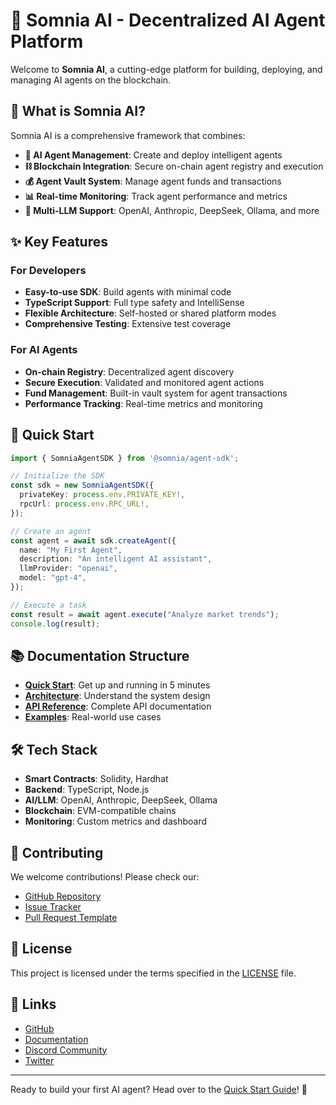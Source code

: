 # 🌙 Somnia AI - Decentralized AI Agent Platform

Welcome to **Somnia AI**, a cutting-edge platform for building, deploying, and managing AI agents on the blockchain.

## 🎯 What is Somnia AI?

Somnia AI is a comprehensive framework that combines:
- **🤖 AI Agent Management**: Create and deploy intelligent agents
- **⛓️ Blockchain Integration**: Secure on-chain agent registry and execution
- **💰 Agent Vault System**: Manage agent funds and transactions
- **📊 Real-time Monitoring**: Track agent performance and metrics
- **🔌 Multi-LLM Support**: OpenAI, Anthropic, DeepSeek, Ollama, and more

## ✨ Key Features

### For Developers
- **Easy-to-use SDK**: Build agents with minimal code
- **TypeScript Support**: Full type safety and IntelliSense
- **Flexible Architecture**: Self-hosted or shared platform modes
- **Comprehensive Testing**: Extensive test coverage

### For AI Agents
- **On-chain Registry**: Decentralized agent discovery
- **Secure Execution**: Validated and monitored agent actions
- **Fund Management**: Built-in vault system for agent transactions
- **Performance Tracking**: Real-time metrics and monitoring

## 🚀 Quick Start

```typescript
import { SomniaAgentSDK } from '@somnia/agent-sdk';

// Initialize the SDK
const sdk = new SomniaAgentSDK({
  privateKey: process.env.PRIVATE_KEY!,
  rpcUrl: process.env.RPC_URL!,
});

// Create an agent
const agent = await sdk.createAgent({
  name: "My First Agent",
  description: "An intelligent AI assistant",
  llmProvider: "openai",
  model: "gpt-4",
});

// Execute a task
const result = await agent.execute("Analyze market trends");
console.log(result);
```

## 📚 Documentation Structure

- **[Quick Start](quickstart.md)**: Get up and running in 5 minutes
- **[Architecture](architecture.md)**: Understand the system design
- **[API Reference](../API_REFERENCE.md)**: Complete API documentation
- **[Examples](../examples/README.md)**: Real-world use cases

## 🛠️ Tech Stack

- **Smart Contracts**: Solidity, Hardhat
- **Backend**: TypeScript, Node.js
- **AI/LLM**: OpenAI, Anthropic, DeepSeek, Ollama
- **Blockchain**: EVM-compatible chains
- **Monitoring**: Custom metrics and dashboard

## 🤝 Contributing

We welcome contributions! Please check our:
- [GitHub Repository](https://github.com/your-repo/somnia-ai)
- [Issue Tracker](https://github.com/your-repo/somnia-ai/issues)
- [Pull Request Template](../.github/PULL_REQUEST_TEMPLATE.md)

## 📄 License

This project is licensed under the terms specified in the [LICENSE](../LICENSE) file.

## 🔗 Links

- [GitHub](https://github.com/your-repo/somnia-ai)
- [Documentation](https://docs.somnia-ai.com)
- [Discord Community](https://discord.gg/somnia-ai)
- [Twitter](https://twitter.com/somnia_ai)

---

Ready to build your first AI agent? Head over to the [Quick Start Guide](quickstart.md)! 🚀


